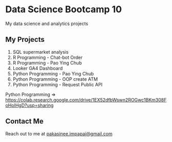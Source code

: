 # Data Science Bootcamp 10
My data science and analytics projects


## My Projects
1. SQL supermarket analysis
2. R Programming - Chat-bot Order
3. R Programming - Pao Ying Chub
4. Looker GA4 Dashboard
5. Python Programming - Pao Ying Chub
6. Python Programming - OOP create ATM  
7. Python Programming - Request Public API

Python Programming => <https://colab.research.google.com/drive/1EX52dfbWswn2ROGwc1BKm308FoHoIHgD?usp=sharing>



## Contact Me
Reach out to me at pakasinee.impapai@gmail.com

